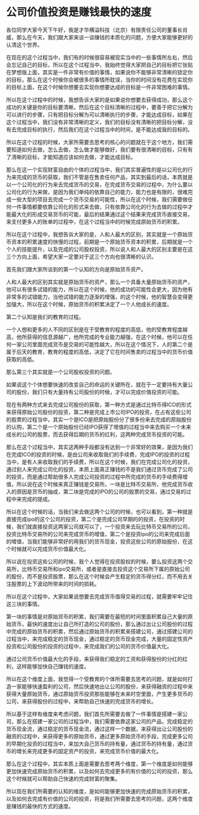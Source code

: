 # 公司价值投资是赚钱最快的速度

各位同学大家今天下午好，我是才华横溢科技（北京）有限责任公司的董事长肖威，那么在今天，我们跟大家来谈一谈赚钱的本质化的问题，方便大家能够更好的认清这个世界。

在现在的这个过程当中，我们有的时候很容易被现实当中的一些事情所左右，然后会忘记自己的目标，所以在这个过程当中，我始终觉得大家把自己的目标把它张贴在梦想版上面，其实是一件非常有价值的事情，如果说你不能够非常清晰的锁定你的目标，那么在这个时候你会被很多的事情所耽误，当你的时间没有花费在实现你的目标上面，在这个时候你想要去实现你想要达成的目标是一件非常困难的事情。

所以在这个过程中的时候，我想告诉大家的是如果说你想要去获得成功，那么这个成功的关键是你的目标要清晰，然后在这个目标清晰的过程中，要善于把它分解为可以进行的步骤，只有把目标分解为可以清晰执行的步骤，才能达成目标，如果在这个过程当中，我们没有非常清晰的定义，我们的目标没有清晰的把目标分解，没有去完成目标的执行，然后我们在这个过程当中的时间，是不能达成我的目标的。

所以在这个过程的时候，大家所需要去思考的核心的问题就在于这个地方，我们需要知道如何去做，怎么去做，怎么做才能够做好，我们要有很清晰的目标，只有有了清晰的目标，才能知道应该如何去做，才能达成目标。

那么在这一个实现财富自由的个体的过程当中，我们其实普遍性的是以公司化的行为来完成的货币的获取，我们不管是在售卖任何产品，其实到最后的话，本质就是以一个公司化的行为来去完成货币的交易，在完成货币交易的过程中，为什么要以公司化的行为来做，是因为我们单纯的依靠自己的能力，能力也是有限的，很难完成一些大型的项目去完成一个货币交易的可能性，所以在这个时候，我们需要做任何一件事情都要依靠公司化的形式来去做，只有依靠公司化的行为去做的过程中才能最大化的形成交易货币的可能，最后的结果通过这个结果来完成货币直接交易，来支付更多人的账单的过程中，在这个过程当中的时候完成原始货币的积累。

所以在这个过程中，我想告诉大家的是，人和人最大的区别，其实就是一个原始货币资本的积累速度的快慢的过程，前期是一个原始货币资本的积累，后期就是一个个人的技能提升，以及完成的公司股权投资，所以说人和人最大的区别主要是在这三个方向上面，希望大家一定要对于这三个方向也很清晰的认识。

首先我们跟大家所谈到的第一个认知的方向是原始货币资产。

人和人最大的区别其实就是原始货币的资产，那么一个具备大量原始货币的资产，他可以有很多试错的能力，所以在这个时候，他的成功的可能性会更大，因为他有非常多的试错能力，当他试错的能力逐渐的增强，的这个时候，他的智慧会变得更加强大，所以在这个时候，原始货币的积累决定了一个人他成长的速度。

第二个认知是我们的教育的过程。

一个人想和更多的人不同的区别是在于受教育的程度的高低，他的受教育程度越高，他所获得的信息源越广，他所完成的专业能力越强，在这个时候，他可以在任何一家公司里面完成货币是交易的可能性越大，所以在这个情况下，人的第二个是属于后天的教育，教育的程度的高低，决定了它在时间售卖的过程当中的货币价值获取的高低。

那么第三个其实就是一个公司股权投资的问题。

如果说这个个体想要快速的改变自己的命运的关键所在，就在于一定要持有大量公司的股份，我们只有大量持有公司股份的时候，才可以完成价值投资的可能。

现在有两种方式来去完成公司股份的获取，第一种方式是通过比特币得ICO的形式来获得原始公司股份的投资，第二种是完成上市公司IPO的投资，在占有这些公司的股票的过程当中，其实一个是ICO是把原始股份分了很多份来去完成的原始股份的认购，第二个是一个原始股份已经IPO获得了增值的过程当中来去购买一个未来成长的公司的股票，而去获得后期的货币的红利，这两种完成货币投资的可能。

那么在这个过程当中，其实这两种手段都没有达到一个非常好的效果，是因为我们在完成ICO的投资的时候，是由公司来收取我们的手续费，完成IPO的投资的过程当中，是有人来收取我们的手续费，所以在这个时候，我们在完成公司化的投资，通过别人来完成公司化的投资，本质上面真正赚钱的不是我们通过货币完成了公司的投资，而是通过帮助很多人完成公司投资的过程中所完成的货币的手续费得增值，所以说在这个时候来真正赚钱是交易所，一块是比特币交易所，他完成货币收入的原因是货币的抽成，第二块是完成的IPO的公司的股票的交易，通过交易的过程中来完成的提成。

所以在这个时候的话，当我们来去做这两个公司的时候，也可以看到，第一种就是直接完成ipo的这个公司的投资，第二个是完成公司早期的的投资，在投资的时候，我们就直接投资这两家公司就可以了，一个投资来去玩比特币交易所的公司，投资比特币交易所的公司来完成货币的增值，第二个是投资ipo的公司来完成后面的增值，当我们能够非常好的用我们的货币现金，投资这些公司的原始股份，在这个时候就可以完成货币价值最大化。

所以说在投资这些公司的时候，我个人觉得在投资股权的时候，要么投资这两个交易所，比特币交易所和ipo交易所，或者是直接去投资这个交易所下属的原始公司的股份，而不是投资股票，那么在这个时候会产生稳定的货币得分红，而不用去关注股票的上下波动所带来的时间的损耗。

所以在这个过程中，大家如果说想要去完成货币值得交易的过程，就需要牢牢记住这三块的事情。

第一块的事情是对原始货币的积累，我们需要在最短的时间里面积累自己大量的原始货币，最快的速度出让自己所打造的公司的股份，那么通过出让公司股份的过程中完成的原始货币的积累，然后通过原始货币的积累来搭建公司，通过搭建公司的过程当中，来完成稳定的货币现金，通过稳定的货币现金完成，大量的固定性资产投资和公司股份的投资的过程中，来完成我们的公司的货币价值最大化。

通过公司货币价值最大化的手段，来获得我们稳定的工资和获得股份的分红的红利，这样能够加快自己赚钱的速度。

所以在这个维度上面，我觉得一个受教育的个体所需要去思考的问题，就是如何打造一家能够快速盈利的公司，然后快速地出让公司的股份，来获得融资的过程中来获得大量原始货币，通过原始货币投资那些能够在未来时空里面，产生更多货币的公司，来获得股份的过程中，来帮助自己快速的完成货币的增长。

所以基于这样有维度来考虑问题，我们首先所需要去做了一件事情是搭建一家公司，那么在搭建一家公司的过程当中，我们需要依靠这家公司的产品，完成稳定的货币现金流，通过稳定的货币现金流，通过这样一个数据，来获得出让公司股份的融资的过程中，来获得更多的原始货币，通过更多原始货币的手段，完成更多公司的早期化投资的过程当中，来加大自己货币的持有量，通过货币的持有量，通过货币的增长来完成更多的固定资产的投资，来完成货币价值的最大化。

那么在这个过程中，其实本质上面是需要去思考两个维度，第一个维度是如何能够更加快速完成原始货币的积累，以及如何去完成更多的有价值的公司的投资，那么这个时候就可以帮助自己快速的完成财富的聚集。

所以现在我们所需要的认知的维度，是如何能够更加快速的完成原始货币的积累，以及如何去完成有价值的公司的投资，将是我们所需要去思考的问题，这两个维度是赚钱的最快的方式的速度。
